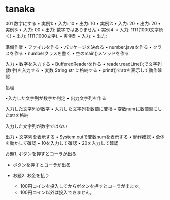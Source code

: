  # tanaka
001 数字にする
• 実例1:
• 入力: 10
• 出力: 10
• 実例2:
• 入力: 20
• 出力: 20
• 実例3:
• 入力: 00
• 出力: 数字ではありません
• 実例4:
• 入力: 1111(1000文字続く)
• 出力: 1111(1000文字).
• 実例5:
• 入力: 
• 出力: 

準備作業
• ファイルを作る
• パッケージを決める
• number.javaを作る
• クラスを作る
• numberクラスを書く
• 空のmain()メソッドを作る

入力
• 数字を入力する
• BufferedReaderを作る
• reader.readLine();で文字列(数字)を入力する
• 変数 String str に格納する
• printf()でstrを表示して動作確認

処理

•入力した文字列が数字か判定
• 出力文字列を作る

入力した文字列が数字
• 入力した文字列を数値に変換
• 変数numに数値型にしたstrを格納

入力した文字列が数字ではない
 
出力
• 文字列を表示する
• System.outで変数numを表示する
• 動作確認
• 全体を動かして確認
• 10を入力して確認
• 20を入力して確認

お題1. ボタンを押すとコーラが出る

- ボタンを押すとコーラが出る

- お題2. お金を払う
  - 100円コインを投入してからボタンを押すとコーラが出ます。 
  - 100円コイン以外は投入できません。


 

